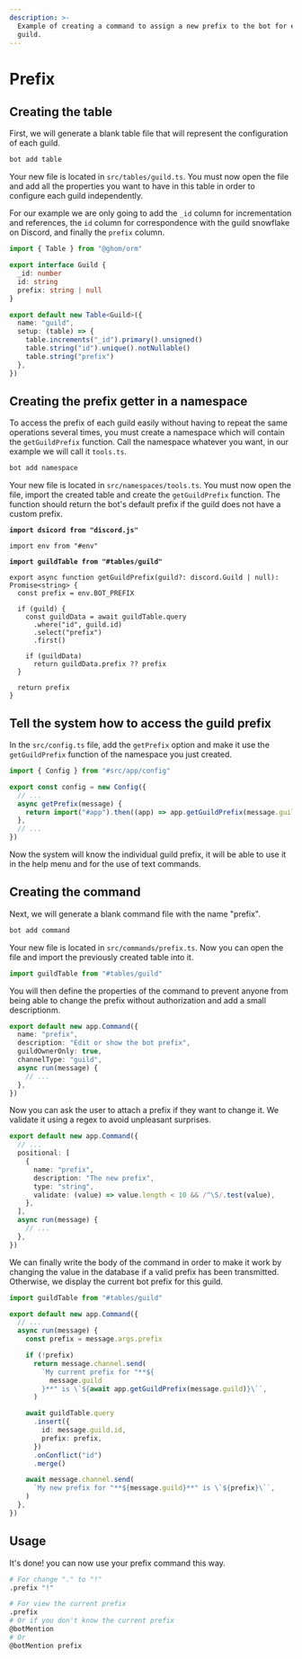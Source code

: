 ```yaml
---
description: >-
  Example of creating a command to assign a new prefix to the bot for each
  guild.
---
```


# Prefix

## Creating the table

First, we will generate a blank table file that will represent the configuration of each guild.

```bash
bot add table
```

Your new file is located in `src/tables/guild.ts`. You must now open the file and add all the properties you want to have in this table in order to configure each guild independently.

For our example we are only going to add the `_id` column for incrementation and references, the `id` column for correspondence with the guild snowflake on Discord, and finally the `prefix` column.

```typescript
import { Table } from "@ghom/orm"

export interface Guild {
  _id: number
  id: string
  prefix: string | null
}

export default new Table<Guild>({
  name: "guild",
  setup: (table) => {
    table.increments("_id").primary().unsigned()
    table.string("id").unique().notNullable()
    table.string("prefix")
  },
})
```

## Creating the prefix getter in a namespace

To access the prefix of each guild easily without having to repeat the same operations several times, you must create a namespace which will contain the `getGuildPrefix` function. Call the namespace whatever you want, in our example we will call it `tools.ts`.

```bash
bot add namespace
```

Your new file is located in `src/namespaces/tools.ts`. You must now open the file, import the created table and create the `getGuildPrefix` function. The function should return the bot's default prefix if the guild does not have a custom prefix.

<pre class="language-typescript"><code class="lang-typescript"><strong>import dsicord from "discord.js"
</strong>
import env from "#env"

<strong>import guildTable from "#tables/guild"
</strong>
export async function getGuildPrefix(guild?: discord.Guild | null): Promise&#x3C;string> {
  const prefix = env.BOT_PREFIX

  if (guild) {
    const guildData = await guildTable.query
      .where("id", guild.id)
      .select("prefix")
      .first()
      
    if (guildData)
      return guildData.prefix ?? prefix
  }

  return prefix
}
</code></pre>

## Tell the system how to access the guild prefix

In the `src/config.ts` file, add the `getPrefix` option and make it use the `getGuildPrefix` function of the namespace you just created.

```typescript
import { Config } from "#src/app/config"

export const config = new Config({
  // ...
  async getPrefix(message) {
    return import("#app").then((app) => app.getGuildPrefix(message.guild))
  },
  // ...
})
```

Now the system will know the individual guild prefix, it will be able to use it in the help menu and for the use of text commands.

## Creating the command

Next, we will generate a blank command file with the name "prefix".

```bash
bot add command
```

Your new file is located in `src/commands/prefix.ts`. Now you can open the file and import the previously created table into it.

```typescript
import guildTable from "#tables/guild"
```

You will then define the properties of the command to prevent anyone from being able to change the prefix without authorization and add a small descriptionm.

```typescript
export default new app.Command({
  name: "prefix",
  description: "Edit or show the bot prefix",
  guildOwnerOnly: true,
  channelType: "guild",
  async run(message) {
    // ...
  },
})
```

Now you can ask the user to attach a prefix if they want to change it. We validate it using a regex to avoid unpleasant surprises.

```typescript
export default new app.Command({
  // ...
  positional: [
    {
      name: "prefix",
      description: "The new prefix",
      type: "string",
      validate: (value) => value.length < 10 && /^\S/.test(value),
    },
  ],
  async run(message) {
    // ...
  },
})
```

We can finally write the body of the command in order to make it work by changing the value in the database if a valid prefix has been transmitted. Otherwise, we display the current bot prefix for this guild.

```typescript
import guildTable from "#tables/guild"

export default new app.Command({
  // ...
  async run(message) {
    const prefix = message.args.prefix

    if (!prefix)
      return message.channel.send(
        `My current prefix for "**${
          message.guild
        }**" is \`${await app.getGuildPrefix(message.guild)}\``,
      )

    await guildTable.query
      .insert({
        id: message.guild.id,
        prefix: prefix,
      })
      .onConflict("id")
      .merge()

    await message.channel.send(
      `My new prefix for "**${message.guild}**" is \`${prefix}\``,
    )
  },
})
```

## Usage

It's done! you can now use your prefix command this way.

```bash
# For change "." to "!"
.prefix "!"

# For view the current prefix
.prefix
# Or if you don't know the current prefix
@botMention
# Or
@botMention prefix
```
